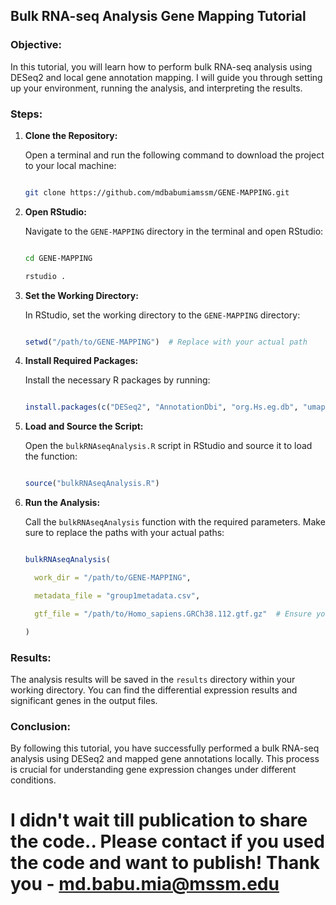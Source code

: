 ## Bulk RNA-seq Analysis Gene Mapping Tutorial 

  

### Objective: 

In this tutorial, you will learn how to perform bulk RNA-seq analysis using DESeq2 and local gene annotation mapping. I will guide you through setting up your environment, running the analysis, and interpreting the results. 

  

### Steps: 

  

1. **Clone the Repository:** 

   Open a terminal and run the following command to download the project to your local machine: 

   ```sh 

   git clone https://github.com/mdbabumiamssm/GENE-MAPPING.git 

   ``` 

  

2. **Open RStudio:** 

   Navigate to the `GENE-MAPPING` directory in the terminal and open RStudio: 

   ```sh 

   cd GENE-MAPPING 

   rstudio . 

   ``` 

  

3. **Set the Working Directory:** 

   In RStudio, set the working directory to the `GENE-MAPPING` directory: 

   ```r 

   setwd("/path/to/GENE-MAPPING")  # Replace with your actual path 

   ``` 

  

4. **Install Required Packages:** 

   Install the necessary R packages by running: 

   ```r 

   install.packages(c("DESeq2", "AnnotationDbi", "org.Hs.eg.db", "umap", "ggplot2", "gplots", "RColorBrewer", "VennDiagram", "fgsea", "rtracklayer")) 

   ``` 

  

5. **Load and Source the Script:** 

   Open the `bulkRNAseqAnalysis.R` script in RStudio and source it to load the function: 

   ```r 

   source("bulkRNAseqAnalysis.R") 

   ``` 

  

6. **Run the Analysis:** 

   Call the `bulkRNAseqAnalysis` function with the required parameters. Make sure to replace the paths with your actual paths: 

   ```r 

   bulkRNAseqAnalysis( 

     work_dir = "/path/to/GENE-MAPPING", 

     metadata_file = "group1metadata.csv", 

     gtf_file = "/path/to/Homo_sapiens.GRCh38.112.gtf.gz"  # Ensure you provide the correct path to the GTF file 

   ) 

   ``` 

  

### Results: 

The analysis results will be saved in the `results` directory within your working directory. You can find the differential expression results and significant genes in the output files. 

  

### Conclusion: 

By following this tutorial, you have successfully performed a bulk RNA-seq analysis using DESeq2 and mapped gene annotations locally. This process is crucial for understanding gene expression changes under different conditions. 


# I didn't wait till publication to share the code.. Please contact if you used the code and want to publish! Thank you - md.babu.mia@mssm.edu
